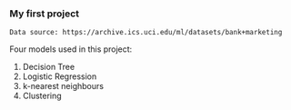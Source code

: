 ### My first project
```
Data source: https://archive.ics.uci.edu/ml/datasets/bank+marketing
```

Four models used in this project:
1. Decision Tree
2. Logistic Regression
3. k-nearest neighbours
4. Clustering
